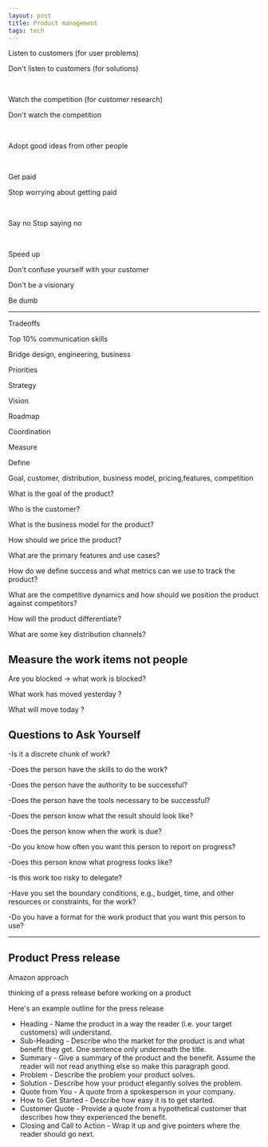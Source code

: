 ```yaml
---
layout: post
title: Product management
tags: tech
---
```




Listen to customers (for user problems) 

Don't listen to customers (for solutions) 

<br>

Watch the competition (for customer research)

Don't watch the competition

<br>

Adopt good ideas from other people 

<br>

Get paid

Stop worrying about getting paid


<br>

Say no
Stop saying no

<br>

Speed up

Don't confuse yourself with your customer

Don't be a visionary 

Be dumb




---


Tradeoffs 

Top 10% communication skills 

Bridge design, engineering, business 

Priorities 

Strategy 

Vision 

Roadmap 

Coordination 

Measure

Define 

Goal, customer, distribution, business model, pricing,features, competition


What is the goal of the product? 

Who is the customer?

What is the business model for the product? 

How should we price the product? 

What are the primary features and use cases? 

How do we define success and what metrics can we use to track the product? 

What are the competitive dynamics and how should we position the product against competitors? 

How will the product differentiate? 

What are some key distribution channels? 



## Measure the work items not people 

Are you blocked -> what work is blocked?

What work has moved yesterday ?

What will move today ?

## Questions to Ask Yourself

-Is it a discrete chunk of work?

-Does the person have the skills to do the work?

-Does the person have the authority to be successful?

-Does the person have the tools necessary to be 
successful?

-Does the person know what the result should look like?

-Does the person know when the work is due?

-Do you know how often you want this person to report on progress?

-Does this person know what progress looks like?

-Is this work too risky to delegate?

-Have you set the boundary conditions, e.g., budget, time, and other resources or constraints, for the work?

-Do you have a format for the work product that you want this person to use?

---


## Product Press release 

Amazon approach 

thinking of a press release before working on a product 

Here's an example outline for the press release

* Heading - Name the product in a way the reader (i.e. your target customers) will understand.
* Sub-Heading - Describe who the market for the product is and what benefit they get. One sentence only underneath the title.
* Summary - Give a summary of the product and the benefit. Assume the reader will not read anything else so make this paragraph good.
* Problem - Describe the problem your product solves.
* Solution - Describe how your product elegantly solves the problem.
* Quote from You - A quote from a spokesperson in your company.
* How to Get Started - Describe how easy it is to get started.
* Customer Quote - Provide a quote from a hypothetical customer that describes how they experienced the benefit.
* Closing and Call to Action - Wrap it up and give pointers where the reader should go next.
